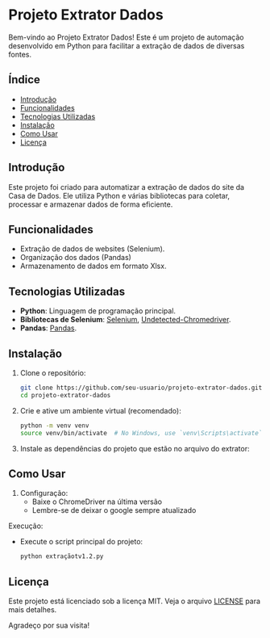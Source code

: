 # Projeto Extrator Dados

Bem-vindo ao Projeto Extrator Dados! Este é um projeto de automação desenvolvido em Python para facilitar a extração de dados de diversas fontes.

## Índice

- [Introdução](#introdução)
- [Funcionalidades](#funcionalidades)
- [Tecnologias Utilizadas](#tecnologias-utilizadas)
- [Instalação](#instalação)
- [Como Usar](#como-usar)
- [Licença](#licença)

## Introdução

Este projeto foi criado para automatizar a extração de dados do site da Casa de Dados. Ele utiliza Python e várias bibliotecas para coletar, processar e armazenar dados de forma eficiente.

## Funcionalidades

- Extração de dados de websites (Selenium).
- Organização dos dados (Pandas)
- Armazenamento de dados em formato Xlsx.

## Tecnologias Utilizadas

- **Python**: Linguagem de programação principal.
- **Bibliotecas de Selenium**: [Selenium](https://selenium-python.readthedocs.io/), [Undetected-Chromedriver](https://pypi.org/project/undetected-chromedriver/2.1.1/).
- **Pandas**: [Pandas](https://pandas.pydata.org/).

## Instalação

1. Clone o repositório:
    ```bash
    git clone https://github.com/seu-usuario/projeto-extrator-dados.git
    cd projeto-extrator-dados
    ```

2. Crie e ative um ambiente virtual (recomendado):
    ```bash
    python -m venv venv
    source venv/bin/activate  # No Windows, use `venv\Scripts\activate`
    ```

3. Instale as dependências do projeto que estão no arquivo do extrator: 

## Como Usar

1. Configuração:
   - Baixe o ChromeDriver na última versão
   - Lembre-se de deixar o google sempre atualizado

 Execução:
   - Execute o script principal do projeto:
     ```bash
     python extraçãotv1.2.py
     ```

## Licença

Este projeto está licenciado sob a licença MIT. Veja o arquivo [LICENSE](link) para mais detalhes.

Agradeço por sua visita!
